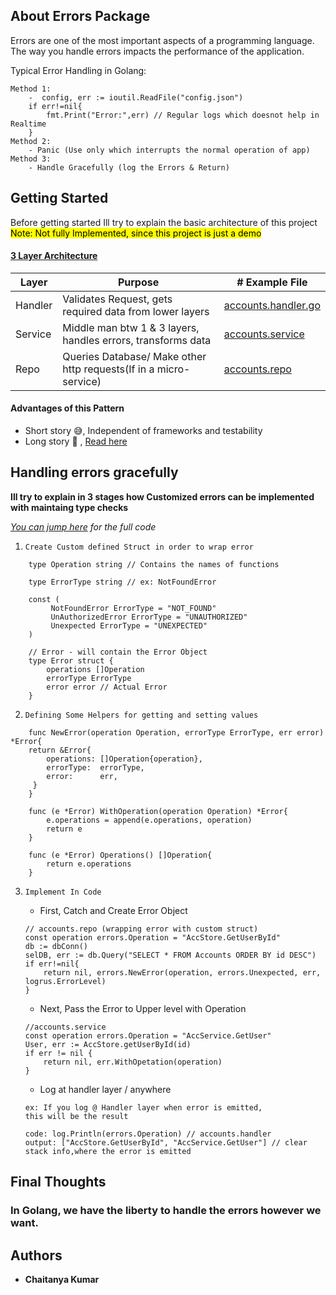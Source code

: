 ## About Errors Package
Errors are one of the most important aspects of a programming language. The way you handle errors impacts the performance of the application.

Typical Error Handling in Golang:
```
Method 1:
    -  config, err := ioutil.ReadFile("config.json")
    if err!=nil{
        fmt.Print("Error:",err) // Regular logs which doesnot help in Realtime
    }
Method 2:
    - Panic (Use only which interrupts the normal operation of app)
Method 3:
    - Handle Gracefully (log the Errors & Return)
```
## Getting Started
Before getting started Ill try to explain the basic architecture of this project
<br><mark>Note: Not fully Implemented, since this project is just a demo</mark>
 #### <ins>3 Layer Architecture</ins>
| Layer | Purpose  | # Example File |
| ------- | --- | --- |
| Handler | Validates Request, gets required data from lower layers | [accounts.handler.go](https://github.com/chaitanya-apty/Go-logger-Implementation/blob/master/accounts/handler/accounts-handler.go) |
| Service | Middle man btw 1 & 3 layers, handles errors, transforms data | [accounts.service](https://github.com/chaitanya-apty/Go-logger-Implementation/blob/master/accounts/handler/accounts-service.go) |
| Repo | Queries Database/ Make other http requests(If in a micro-service) | [accounts.repo](https://github.com/chaitanya-apty/Go-logger-Implementation/blob/master/accounts/repo/accounts-repo.go) |

#### Advantages of this Pattern
-   Short story 😅, Independent of frameworks and testability
-   Long story 🥺 , [Read here](https://blog.cleancoder.com/uncle-bob/2012/08/13/the-clean-architecture.html)

## Handling errors gracefully
<b>Ill try to explain in 3 stages how Customized errors can be implemented with maintaing type checks</b>

<i>[You can jump here](https://github.com/chaitanya-apty/Go-logger-Implementation/blob/master/errors/errors.go) for the full code </i>
1.   `Create Custom defined Struct in order to wrap error`
```
    type Operation string // Contains the names of functions

    type ErrorType string // ex: NotFoundError

    const (
         NotFoundError ErrorType = "NOT_FOUND"
         UnAuthorizedError ErrorType = "UNAUTHORIZED"
         Unexpected ErrorType = "UNEXPECTED"
    )

    // Error - will contain the Error Object
    type Error struct {
        operations []Operation
        errorType ErrorType
        error error // Actual Error
    }
```
2. `Defining Some Helpers for getting and setting values`
```
    func NewError(operation Operation, errorType ErrorType, err error) *Error{
	return &Error{
		operations: []Operation{operation},
		errorType:  errorType,
		error:      err,
     }
    }

    func (e *Error) WithOperation(operation Operation) *Error{
	    e.operations = append(e.operations, operation)
	    return e
    }

    func (e *Error) Operations() []Operation{
	    return e.operations
    }
```
3. `Implement In Code`
    
    -   First, Catch and Create Error Object
    ```
    // accounts.repo (wrapping error with custom struct)
    const operation errors.Operation = "AccStore.GetUserById"
    db := dbConn()
    selDB, err := db.Query("SELECT * FROM Accounts ORDER BY id DESC")
    if err!=nil{
        return nil, errors.NewError(operation, errors.Unexpected, err, logrus.ErrorLevel)
    }
    ```
    -   Next, Pass the Error to Upper level with Operation
    ```
    //accounts.service
    const operation errors.Operation = "AccService.GetUser"
    User, err := AccStore.getUserById(id)
    if err != nil {
        return nil, err.WithOpetation(operation)
    }
    ```
    -   Log at handler layer / anywhere
    ```
    ex: If you log @ Handler layer when error is emitted,
    this will be the result

    code: log.Println(errors.Operation) // accounts.handler
    output: ["AccStore.GetUserById", "AccService.GetUser"] // clear stack info,where the error is emitted

    ```
## Final Thoughts
### In Golang, we have the liberty to handle the errors however we want.


## Authors
* **Chaitanya Kumar**